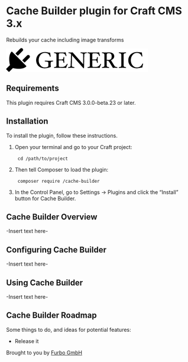 # Cache Builder plugin for Craft CMS 3.x

Rebuilds your cache including image transforms

![Screenshot](resources/img/plugin-logo.png)

## Requirements

This plugin requires Craft CMS 3.0.0-beta.23 or later.

## Installation

To install the plugin, follow these instructions.

1. Open your terminal and go to your Craft project:

        cd /path/to/project

2. Then tell Composer to load the plugin:

        composer require /cache-builder

3. In the Control Panel, go to Settings → Plugins and click the “Install” button for Cache Builder.

## Cache Builder Overview

-Insert text here-

## Configuring Cache Builder

-Insert text here-

## Using Cache Builder

-Insert text here-

## Cache Builder Roadmap

Some things to do, and ideas for potential features:

* Release it

Brought to you by [Furbo GmbH](https://furbo.ch)
